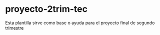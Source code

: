 # proyecto-2trim-tec
Esta plantilla sirve como base o ayuda para el proyecto final de segundo trimestre
